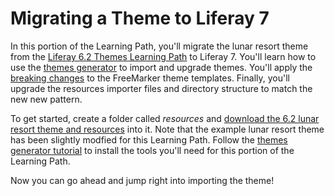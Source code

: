 # Migrating a Theme to Liferay 7

In this portion of the Learning Path, you'll migrate the lunar resort theme
from the [Liferay 6.2 Themes Learning Path](/develop/learning-paths/themes/-/knowledge_base/6-2/developing-a-liferay-theme) 
to Liferay 7. You'll learn how to use the [themes generator](/develop/tutorials/-/knowledge_base/7-0/themes-generator) 
to import and upgrade themes. You'll apply the [breaking changes](/develop/reference/-/knowledge_base/7-0/what-are-the-breaking-changes-for-liferay-7-0) 
to the FreeMarker theme templates. Finally, you'll upgrade the resources 
importer files and directory structure to match the new new pattern.

<!--for now I have left the guestbook portlet and make no mention of it since it 
is not updated AFAIK. Once it has been updated, it can be added to this section 
as part of the Learning Path, if desired.-->

To get started, create a folder called *resources* and 
[download the 6.2 lunar resort theme and resources](/documents/10184/581742/lunar-resort-theme-migration-6.2.zip) 
into it. Note that the example lunar resort theme has been slightly modfied for 
this Learning Path. Follow the [themes generator tutorial](/develop/tutorials/-/knowledge_base/7-0/themes-generator) 
to install the tools you'll need for this portion of the Learning Path.

Now you can go ahead and jump right into importing the theme!
